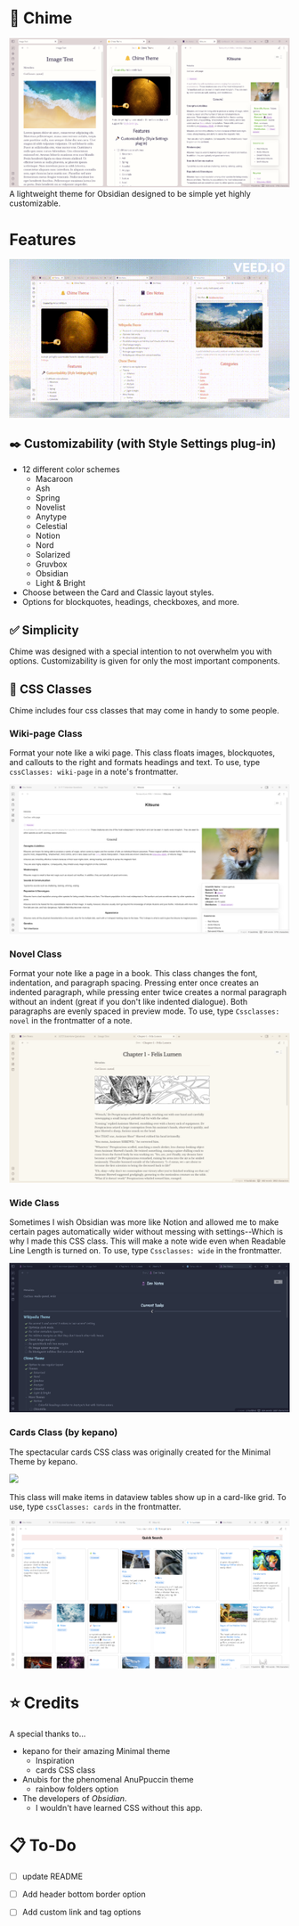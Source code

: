 # 🔔 Chime
![](Macaroon.png)
A lightweight theme for Obsidian designed to be simple yet highly customizable.
# Features
![](themes.gif)
## ✒️ Customizability (with Style Settings plug-in)
- 12 different color schemes
  - Macaroon
  - Ash
  - Spring
  - Novelist
  - Anytype
  - Celestial
  - Notion
  - Nord
  - Solarized
  - Gruvbox
  - Obsidian
  - Light & Bright
  </details>
- Choose between the Card and Classic layout styles.
- Options for blockquotes, headings, checkboxes, and more.  
## ✅ Simplicity
Chime was designed with a special intention to not overwhelm you with options. Customizability is given for only the most important components.
## 🚩 CSS Classes
Chime includes four css classes that may come in handy to some people.
### Wiki-page Class
Format your note like a wiki page. This class floats images, blockquotes, and callouts to the right and formats headings and text. To use, type `cssClasses: wiki-page` in a note's frontmatter.

![](wiki-page.png)
### Novel Class
Format your note like a page in a book. This class changes the font, indentation, and paragraph spacing. Pressing enter once creates an indented paragraph, while pressing enter twice creates a normal paragraph without an indent (great if you don't like indented dialogue). Both paragraphs are evenly spaced in preview mode. 
To use, type `Cssclasses: novel` in the frontmatter of a note.

![](novel.png)

### Wide Class
Sometimes I wish Obsidian was more like Notion and allowed me to make certain pages automatically wider without messing with settings--Which is why I made this CSS class. This will make a note wide even when Readable Line Length is turned on. To use, type `Cssclasses: wide` in the frontmatter.

![](wide.png)
### Cards Class (by kepano)
The spectacular cards CSS class was originally created for the Minimal Theme by kepano.

<a href="https://www.buymeacoffee.com/kepano"><img src="https://img.buymeacoffee.com/button-api/?text=Buy kepano a coffee&emoji=&slug=kepano&button_colour=6a8695&font_colour=ffffff&font_family=Poppins&outline_colour=000000&coffee_colour=FFDD00"></a>

This class will make items in dataview tables show up in a card-like grid. To use, type `cssClasses: cards` in the frontmatter.

![](cards.png)
# ⭐ Credits
A special thanks to...
- kepano for their amazing Minimal theme
  - Inspiration
  - cards CSS class
- Anubis for the phenomenal AnuPpuccin theme
  - rainbow folders option
- The developers of *Obsidian*.
  - I wouldn't have learned CSS without this app.
# 📋 To-Do
- [ ] update README
- [ ] Add header bottom border option
- [ ] Add custom link and tag options
 
